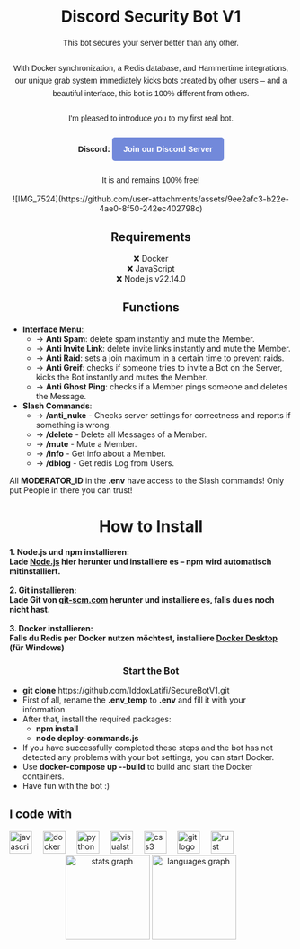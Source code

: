 <h1 align="center">Discord Security Bot V1</h1>

<p align="center" style="font-family: Arial, sans-serif; line-height: 1.6;">
  This bot secures your server better than any other.<br><br>
  With Docker synchronization, a Redis database, and Hammertime integrations, our unique grab system immediately kicks bots created by other users – and a beautiful interface, this bot is 100% different from others.<br><br>
  I'm pleased to introduce you to my first real bot.<br><br>
  <strong>Discord:</strong> 
  <a href="https://discord.gg/KcuMUUAP5T" target="_blank" 
     style="display: inline-block; padding: 10px 20px; background-color: #7289DA; color: #fff; border-radius: 5px; text-decoration: none; font-weight: bold;">
    Join our Discord Server
  </a><br><br>
  It is and remains 100% free!
</p>

<div align="center">
![IMG_7524](https://github.com/user-attachments/assets/9ee2afc3-b22e-4ae0-8f50-242ec402798c)

</div>

<h2 align="center">Requirements</h2>

<p align="center">
  ❌ Docker <br>
  ❌ JavaScript <br>
  ❌ Node.js v22.14.0 <br>
</p>
<h2 align="center">Functions</h2>

<ul>
  <li><strong>Interface Menu</strong>:
    <ul>
      <li>-> <strong>Anti Spam</strong>: delete spam instantly and mute the Member.</li>
      <li>-> <strong>Anti Invite Link</strong>: delete invite links instantly and mute the Member.</li>
      <li>-> <strong>Anti Raid</strong>: sets a join maximum in a certain time to prevent raids.</li>
      <li>-> <strong>Anti Greif</strong>: checks if someone tries to invite a Bot on the Server, kicks the Bot instantly and mutes the Member.</li>
      <li>-> <strong>Anti Ghost Ping</strong>: checks if a Member pings someone and deletes the Message.</li>
    </ul>
  </li>
  <li><strong>Slash Commands</strong>:
    <ul>
      <li>-> <strong>/anti_nuke</strong> - Checks server settings for correctness and reports if something is wrong.</li>
      <li>-> <strong>/delete</strong> - Delete all Messages of a Member.</li>
      <li>-> <strong>/mute</strong> - Mute a Member.</li>
      <li>-> <strong>/info</strong> - Get info about a Member.</li>
      <li>-> <strong>/dblog</strong> - Get redis Log from Users.</li>
    </ul>
  </li>
</ul>

<p>
  All <strong>MODERATOR_ID</strong> in the <strong>.env</strong> have access to the Slash commands! Only put People in there you can trust!
</p>

<h1 align="center">How to Install</h1>

<h4 align="left">
  1. Node.js und npm installieren: <br>
  Lade <a href="https://nodejs.org/en/download" target="_blank">Node.js</a> hier herunter und installiere es – npm wird automatisch mitinstalliert.<br><br>
  2. Git installieren: <br>
  Lade Git von <a href="https://git-scm.com" target="_blank">git-scm.com</a> herunter und installiere es, falls du es noch nicht hast.<br><br>
  3. Docker installieren:<br>
  Falls du Redis per Docker nutzen möchtest, installiere <a href="https://desktop.docker.com/win/main/amd64/Docker%20Desktop%20Installer.exe?utm_source=docker&utm_medium=webreferral&utm_campaign=dd-smartbutton&utm_location=module" target="_blank">Docker Desktop</a> (für Windows)
</h4>

<h3 align="center">Start the Bot</h3>

<ul>
  <li>
    <strong>git clone</strong> https://github.com/IddoxLatifi/SecureBotV1.git
  </li>
  <li>
    First of all, rename the <strong>.env_temp</strong> to <strong>.env</strong> and fill it with your information.
  </li>
  <li>
    After that, install the required packages:
    <ul>
      <li><strong>npm install</strong></li>
      <li><strong>node deploy-commands.js</strong></li>
    </ul>
  </li>
  <li>
    If you have successfully completed these steps and the bot has not detected any problems with your bot settings, you can start Docker.
  </li>
  <li>
    Use <strong>docker-compose up --build</strong> to build and start the Docker containers.
  </li>
  <li>
    Have fun with the bot :)
  </li>
</ul>


<h2 align="left">I code with</h2>

<div align="left">
  <img src="https://cdn.jsdelivr.net/gh/devicons/devicon/icons/javascript/javascript-original.svg" height="40" alt="javascript logo"  />
  <img width="12" />
  <img src="https://cdn.jsdelivr.net/gh/devicons/devicon/icons/docker/docker-original.svg" height="40" alt="docker logo"  />
  <img width="12" />
  <img src="https://cdn.jsdelivr.net/gh/devicons/devicon/icons/python/python-original.svg" height="40" alt="python logo"  />
  <img width="12" />
  <img src="https://cdn.jsdelivr.net/gh/devicons/devicon/icons/visualstudio/visualstudio-plain.svg" height="40" alt="visualstudio logo"  />
  <img width="12" />
  <img src="https://cdn.jsdelivr.net/gh/devicons/devicon/icons/css3/css3-original.svg" height="40" alt="css3 logo"  />
  <img width="12" />
  <img src="https://cdn.jsdelivr.net/gh/devicons/devicon/icons/git/git-original.svg" height="40" alt="git logo"  />
  <img width="12" />
  <img src="https://cdn.jsdelivr.net/gh/devicons/devicon/icons/rust/rust-original.svg" height="40" alt="rust logo"  />
</div>

<div align="center">
  <img src="https://github-readme-stats.vercel.app/api?username=IddoxLatifi&hide_title=false&hide_rank=false&show_icons=true&include_all_commits=true&count_private=true&disable_animations=false&theme=dracula&locale=en&hide_border=false&order=1" height="150" alt="stats graph"  />
  <img src="https://github-readme-stats.vercel.app/api/top-langs?username=IddoxLatifi&locale=en&hide_title=false&layout=compact&card_width=320&langs_count=5&theme=dracula&hide_border=false&order=2" height="150" alt="languages graph"  />
</div>
